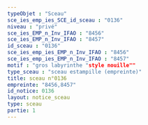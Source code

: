 ```yaml
---
typeObjet : "Sceau"
sce_ies_emp_ies_SCE_id_sceau : "0136"
niveau : "privé"
sce_ies_EMP_n_Inv_IFAO : "8456"
sce_ies_EMP_n_Inv_IFAO : "8457"
id_sceau : "0136"
sce_ies_emp_ies_EMP_n_Inv_IFAO : "8456"
sce_ies_emp_ies_EMP_n_Inv_IFAO : "8457"
motif : "gros labyrinthe "style nouille""
type_sceau : "sceau estampille (empreinte)"
title: sceau n°0136
empreinte: "8456,8457"
id_notice: 0136
layout: notice_sceau
type: sceau
partie: 1
---
```

